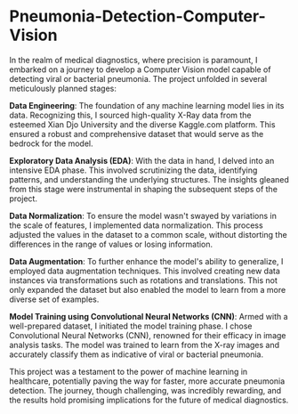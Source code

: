 # Pneumonia-Detection-Computer-Vision

In the realm of medical diagnostics, where precision is paramount, I embarked on a journey to develop a Computer Vision model capable of detecting viral or bacterial pneumonia. The project unfolded in several meticulously planned stages:

**Data Engineering**: The foundation of any machine learning model lies in its data. Recognizing this, I sourced high-quality X-Ray data from the esteemed Xian Djo University and the diverse Kaggle.com platform. This ensured a robust and comprehensive dataset that would serve as the bedrock for the model.

**Exploratory Data Analysis (EDA)**: With the data in hand, I delved into an intensive EDA phase. This involved scrutinizing the data, identifying patterns, and understanding the underlying structures. The insights gleaned from this stage were instrumental in shaping the subsequent steps of the project.

**Data Normalization**: To ensure the model wasn't swayed by variations in the scale of features, I implemented data normalization. This process adjusted the values in the dataset to a common scale, without distorting the differences in the range of values or losing information.

**Data Augmentation**: To further enhance the model's ability to generalize, I employed data augmentation techniques. This involved creating new data instances via transformations such as rotations and translations. This not only expanded the dataset but also enabled the model to learn from a more diverse set of examples.

**Model Training using Convolutional Neural Networks (CNN)**: Armed with a well-prepared dataset, I initiated the model training phase. I chose Convolutional Neural Networks (CNN), renowned for their efficacy in image analysis tasks. The model was trained to learn from the X-ray images and accurately classify them as indicative of viral or bacterial pneumonia.

This project was a testament to the power of machine learning in healthcare, potentially paving the way for faster, more accurate pneumonia detection. The journey, though challenging, was incredibly rewarding, and the results hold promising implications for the future of medical diagnostics.
